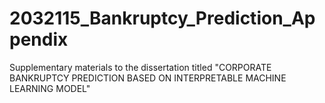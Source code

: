 # 2032115_Bankruptcy_Prediction_Appendix
Supplementary materials to the dissertation titled "CORPORATE BANKRUPTCY PREDICTION BASED ON INTERPRETABLE MACHINE LEARNING MODEL"
